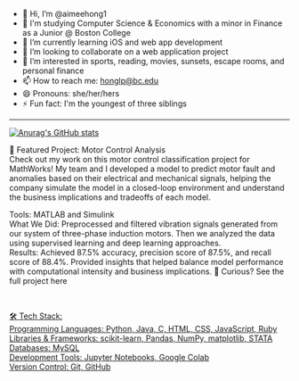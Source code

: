 - 👋 Hi, I’m @aimeehong1
- 📖 I'm studying Computer Science & Economics with a minor in Finance as a Junior @ Boston College
- 🌱 I’m currently learning iOS and web app development
- 💞️ I’m looking to collaborate on a web application project
- 👀 I’m interested in sports, reading, movies, sunsets, escape rooms, and personal finance
- 📫 How to reach me: honglp@bc.edu
- 😄 Pronouns: she/her/hers
- ⚡ Fun fact: I'm the youngest of three siblings

<!---
aimeehong1/aimeehong1 is a ✨ special ✨ repository because its `README.md` (this file) appears on your GitHub profile.
You can click the Preview link to take a look at your changes.
--->
<hr>

[![Anurag's GitHub stats](https://github-readme-stats.vercel.app/api?username=aimeehong1)](https://github.com/anuraghazra/github-readme-stats)

🎯 Featured Project: Motor Control Analysis <br>
Check out my work on this motor control classification project for MathWorks! My team and I developed a model to predict motor fault and anomalies based on their electrical and mechanical signals, helping the company simulate the model in a closed-loop environment and understand the business implications and tradeoffs of each model.

Tools: MATLAB and Simulink <br>
What We Did: Preprocessed and filtered vibration signals generated from our system of three-phase induction motors. Then we analyzed the data using supervised learning and deep learning approaches. <br>
Results: Achieved 87.5% accuracy, precision score of 87.5%, and recall score of 88.4%. Provided insights that helped balance model performance with computational intensity and business implications. 
👀 Curious? See the full project here <a href="https://github.com/aimeehong1/MotorControlAI">

<br>

🛠 Tech Stack: <br>
Programming Languages: Python, Java, C, HTML, CSS, JavaScript, Ruby <br>
Libraries & Frameworks: scikit-learn, Pandas, NumPy, matplotlib, STATA <br>
Databases: MySQL <br>
Development Tools: Jupyter Notebooks, Google Colab <br>
Version Control: Git, GitHub <br>
